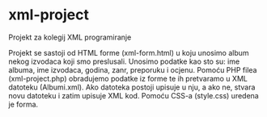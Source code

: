 # xml-project
Projekt za kolegij XML programiranje

Projekt se sastoji od HTML forme (xml-form.html) u koju unosimo album nekog izvodaca koji smo preslusali.
Unosimo podatke kao sto su: ime albuma, ime izvodaca, godina, zanr, preporuku i ocjenu.
Pomoću PHP filea (xml-project.php) obradujemo podatke iz forme te ih pretvaramo u XML datoteku (Albumi.xml).
Ako datoteka postoji upisuje u nju, a ako ne, stvara novu datoteku i zatim upisuje XML kod.
Pomoću CSS-a (style.css) uredena je forma.
